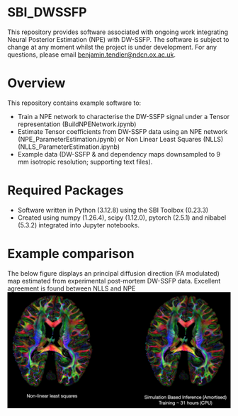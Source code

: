 # SBI_DWSSFP

This repository provides software associated with ongoing work integrating Neural Posterior Estimation (NPE) with DW-SSFP. The software is subject to change at any moment whilst the project is under development. For any questions, please email benjamin.tendler@ndcn.ox.ac.uk.

# Overview
This repository contains example software to:
- Train a NPE network to characterise the DW-SSFP signal under a Tensor representation (BuildNPENetwork.ipynb)
- Estimate Tensor coefficients from DW-SSFP data using an NPE network (NPE_ParameterEstimation.ipynb) or Non Linear Least Squares (NLLS) (NLLS_ParameterEstimation.ipynb)
- Example data (DW-SSFP & and dependency maps downsampled to 9 mm isotropic resolution; supporting text files).

# Required Packages
- Software written in Python (3.12.8) using the SBI Toolbox (0.23.3)
- Created using numpy (1.26.4), scipy (1.12.0), pytorch (2.5.1) and nibabel (5.3.2) integrated into Jupyter notebooks.

# Example comparison
The below figure displays an principal diffusion direction (FA modulated) map estimated from experimental post-mortem DW-SSFP data. Excellent agreement is found between NLLS and NPE
![Comparison of a Tensor estimated using NLLS and NPE methods in a human post-mortem brain](https://github.com/BenjaminTendler/SBI_DWSSFP/blob/main/NLLS_SBI.png)
